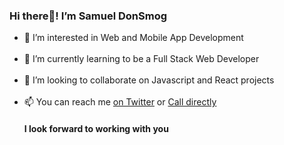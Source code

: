 <h3>Hi there👋! I’m Samuel DonSmog</h3>
<ul>
  <li>👀 I’m interested in Web and Mobile App Development</li><br>
  <li>🌱 I’m currently learning to be a Full Stack Web Developer</li><br>
  <li>💞️ I’m looking to collaborate on Javascript and React projects</li><br>
<li>📫 You can reach me <a href="https://twitter.com/real_DonSmog">on Twitter</a> or <a href="+2348131625421">Call directly</a></li>
  <h4>I look forward to working with you</h4>

<!---
DonSmog/DonSmog is a ✨ special ✨ repository because its `README.md` (this file) appears on your GitHub profile.
You can click the Preview link to take a look at your changes.
--->
